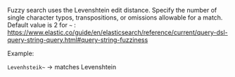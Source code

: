 Fuzzy search uses the Levenshtein edit distance.  Specify the number of single character typos, transpositions, or omissions allowable for a match.  Default value is 2 for `~` : https://www.elastic.co/guide/en/elasticsearch/reference/current/query-dsl-query-string-query.html#query-string-fuzziness

Example:

`Levenhsteik~` -> matches Levenshtein
